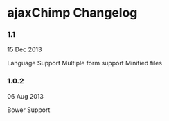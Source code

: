 # ajaxChimp Changelog

### 1.1

15 Dec 2013

Language Support
Multiple form support
Minified files

### 1.0.2

06 Aug 2013

Bower Support
